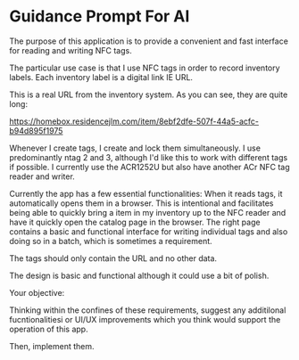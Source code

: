 # Guidance Prompt For AI

 The purpose of this application is to provide a convenient and fast interface for reading and writing NFC tags. 

 The particular use case is that I use NFC tags in order to record inventory labels. Each inventory label is a digital link IE URL.

 This is a real URL from the inventory system. As you can see, they are quite long:

 https://homebox.residencejlm.com/item/8ebf2dfe-507f-44a5-acfc-b94d895f1975

 Whenever I create tags, I create and lock them simultaneously. I use predominantly ntag 2 and 3, although I'd like this to work with different tags if possible. I currently use the ACR1252U but also have another ACr NFC tag reader and writer.

 Currently the app has a few essential functionalities: When it reads tags, it automatically opens them in a browser. This is intentional and facilitates being able to quickly bring a item in my inventory up to the NFC reader and have it quickly open the catalog page in the browser. The right page contains a basic and functional interface for writing individual tags and also doing so in a batch, which is sometimes a requirement. 

 The tags should only contain the URL and no other data. 

 The design is basic and functional although it could use a bit of polish.

 Your objective:

Thinking within the confines of these requirements, suggest any additilonal fucntionalitiesi or UI/UX improvements which you think would support the operation of this app. 

Then, implement them. 